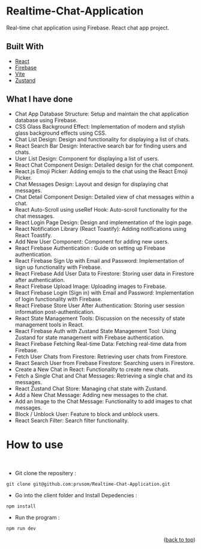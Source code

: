 # Realtime-Chat-Application
Real-time chat application using Firebase. React chat app project.

## Built With

* [React](https://reactjs.org/)
* [Firebase](https://firebase.google.com/)
* [Vite](https://vitejs.dev/)
* [Zustand]()

## What I have done

* Chat App Database Structure: Setup and maintain the chat application database using Firebase.
* CSS Glass Background Effect: Implementation of modern and stylish glass background effects using CSS.
* Chat List Design: Design and functionality for displaying a list of chats.
* React Search Bar Design: Interactive search bar for finding users and chats.
* User List Design: Component for displaying a list of users.
* React Chat Component Design: Detailed design for the chat component.
* React.js Emoji Picker: Adding emojis to the chat using the React Emoji Picker.
* Chat Messages Design: Layout and design for displaying chat messages.
* Chat Detail Component Design: Detailed view of chat messages within a chat.
* React Auto-Scroll using useRef Hook: Auto-scroll functionality for the chat messages.
* React Login Page Design: Design and implementation of the login page.
* React Notification Library (React Toastify): Adding notifications using React Toastify.
* Add New User Component: Component for adding new users.
* React Firebase Authentication : Guide on setting up Firebase authentication.
* React Firebase Sign Up with Email and Password: Implementation of sign up functionality with Firebase.
* React Firebase Add User Data to Firestore: Storing user data in Firestore after authentication.
* React Firebase Upload Image: Uploading images to Firebase.
* React Firebase Login (Sign in) with Email and Password: Implementation of login functionality with Firebase.
* React Firebase Store User After Authentication: Storing user session information post-authentication.
* React State Management Tools: Discussion on the necessity of state management tools in React.
* React Firebase Auth with Zustand State Management Tool: Using Zustand for state management with Firebase authentication.
* React Firebase Fetching Real-time Data: Fetching real-time data from Firebase.
* Fetch User Chats from Firestore: Retrieving user chats from Firestore.
* React Search User from Firebase Firestore: Searching users in Firestore.
* Create a New Chat in React: Functionality to create new chats.
* Fetch a Single Chat and Chat Messages: Retrieving a single chat and its messages.
* React Zustand Chat Store: Managing chat state with Zustand.
* Add a New Chat Message: Adding new messages to the chat.
* Add an Image to the Chat Message: Functionality to add images to chat messages.
* Block / Unblock User: Feature to block and unblock users.
* React Search Filter: Search filter functionality.

# How to use
<br />

* Git clone the repositery :<br /> 
```
git clone git@github.com:prusom/Realtime-Chat-Application.git
```
* Go into the client folder and Install Depedencies : <br />
```
npm install
```
* Run the program :<br />
```
npm run dev
```
    
<p align="right">(<a href="#top">back to top</a>)</p>
